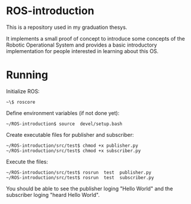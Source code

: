 # ROS-introduction

This is a repository used in my graduation thesys.

It implements a small proof of concept to introduce some concepts of the Robotic Operational System and provides a basic introductory implementation for people interested in learning about this OS.

# Running

Initialize ROS: 
```
~\$ roscore
```
Define environment variables (if not done yet):

```
~/ROS-introduction$ source  devel/setup.bash
```
Create executable files for publisher and subscriber:
```
~/ROS-introduction/src/test$ chmod +x publisher.py
~/ROS-introduction/src/test$ chmod +x subscriber.py
```
Execute the files:
```
~/ROS-introduction/src/test$ rosrun  test  publisher.py
~/ROS-introduction/src/test$ rosrun  test  subscriber.py
```

You should be able to see the publisher loging "Hello World" and the subscriber loging "heard Hello World".
